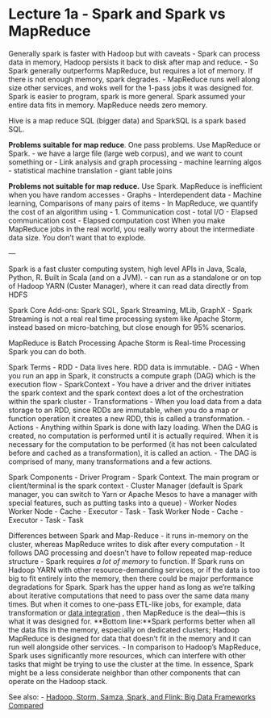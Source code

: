 # Lecture 1a - Spark and Spark vs MapReduce
Generally spark is faster with Hadoop but with caveats
	-	Spark can process data in memory, Hadoop persists it back to disk after map and reduce.
		- So Spark generally outperforms MapReduce, but requires a lot of memory. If there is not enough memory, spark degrades.
		- MapReduce runs well along size other services, and woks well for the 1-pass jobs it was designed for.
Spark is easier to program, spark is more general.
Spark assumed your entire data fits in memory. MapReduce needs zero memory.

Hive is a map reduce SQL (bigger data) and SparkSQL is a spark based SQL.

**Problems suitable for map reduce**. One pass problems. Use MapReduce or Spark.
	- we have a large file (large web corpus), and we want to count something or 
	- Link analysis and graph processing
	- machine learning algos
	- statistical machine translation
	- giant table joins

**Problems not suitable for map reduce.** Use Spark.
MapReduce is inefficient when you have random accesses
	- Graphs
	- Interdependent data
		- Machine learning, Comparisons of many pairs of items
	- In MapReduce, we quantify the cost of an algorithm using
		- 1. Communication cost - total I/O 
		- Elapsed communication cost
		- Elapsed computation cost
	When you make MapReduce jobs in the real world, you really worry about the intermediate data size. You don’t want that to explode.

—


Spark is a fast cluster computing system, high level APIs in Java, Scala, Python, R. Built in Scala (and on a JVM).
	- can run as a standalone or on top of Hadoop YARN (Custer Manager), where it can read data directly from HDFS

Spark Core
Add-ons: Spark SQL, Spark Streaming, MLib, GraphX
	- Spark Streaming is not a real real time processing system like Apache Storm, instead based on micro-batching, but close enough for 95% scenarios.

MapReduce is Batch Processing
Apache Storm is Real-time Processing
Spark you can do both.

Spark Terms
	- RDD - Data lives here. RDD data is immutable.
	- DAG - When you run an app in Spark, it constructs a compute graph (DAG) which is the execution flow
	- SparkContext - You have a driver and the driver initiates the spark context and the spark context does a lot of the orchestration within the spark cluster
	- Transformations - When you load data from a data storage to an RDD, since RDDs are immutable, when you do a map or function operation it creates a new RDD, this is called a transformation.
	- Actions - Anything within Spark is done with lazy loading. When the DAG is created, no computation is performed until it is actually required. When it is necessary for the computation to be performed (it has not been calculated before and cached as a transformation), it is called an action.
	- The DAG is comprised of many, many transformations and a few actions.

Spark Components
	- Driver Program
		- Spark Context. The main program or client/terminal is the spark context
	- Cluster Manager (default is Spark manager, you can switch to Yarn or Apache Mesos to have a manager with special features, such as putting tasks into a queue)
	- Worker Nodes
		Worker Node
			- Cache
			- Executor
				- Task
				- Task
		Worker Node
			- Cache
			- Executor
				- Task
				- Task

Differences between Spark and Map-Reduce
	- it runs in-memory on the cluster, whereas MapReduce writes to disk after every computation
	- It follows DAG processing and doesn’t have to follow repeated map-reduce structure
	- Spark requires *a lot of memory* to function. If Spark runs on Hadoop YARN with other resource-demanding services, or if the data is too big to fit entirely into the memory, then there could be major performance degradations for Spark. Spark has the upper hand as long as we’re talking about iterative computations that need to pass over the same data many times. But when it comes to one-pass ETL-like jobs, for example, data transformation or [data integration](https://www.xplenty.com/signup/) , then MapReduce is the deal—this is what it was designed for. **Bottom line:**Spark performs better when all the data fits in the memory, especially on dedicated clusters; Hadoop MapReduce is designed for data that doesn’t fit in the memory and it can run well alongside other services.
	- In comparison to Hadoop’s MapReduce, Spark uses significantly more resources, which can interfere with other tasks that might be trying to use the cluster at the time. In essence, Spark might be a less considerate neighbor than other components that can operate on the Hadoop stack.

See also:
	- [Hadoop, Storm, Samza, Spark, and Flink: Big Data Frameworks Compared](bear://x-callback-url/open-note?id=CAB807C7-205C-4516-92F6-5FBF021DE6FA-10200-0000B138F7A869BF)